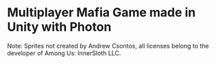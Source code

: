 # Multiplayer Mafia Game made in Unity with Photon
 
Note: Sprites not created by Andrew Csontos, all licenses belong to the developer of Among Us: InnerSloth LLC.

